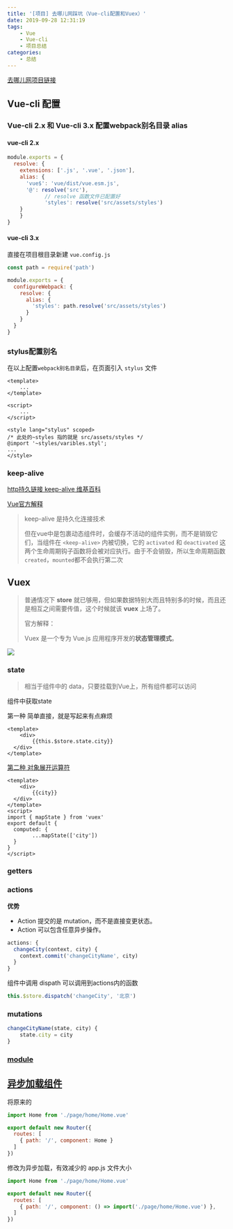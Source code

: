 ```yaml
---
title: '[项目] 去哪儿网踩坑（Vue-cli配置和Vuex）'
date: 2019-09-28 12:31:19
tags:
	- Vue
	- Vue-cli
	- 项目总结
categories:
	- 总结
---
```




[去哪儿网项目链接](https://gitee.com/koler778/qunaerwangtest)

## Vue-cli 配置

### Vue-cli 2.x 和 Vue-cli 3.x 配置webpack别名目录 alias

#### vue-cli 2.x

```js
module.exports = {
  resolve: {
    extensions: ['.js', '.vue', '.json'],
    alias: {
      'vue$': 'vue/dist/vue.esm.js',
      '@': resolve('src'),
			// resolve 函数文件已配置好
			'styles': resolve('src/assets/styles')
    }
	}
}
```



#### vue-cli 3.x 

直接在项目根目录新建 `vue.config.js`

```js
const path = require('path')

module.exports = {
  configureWebpack: {
    resolve: {
      alias: {
        'styles': path.resolve('src/assets/styles')
      }
    }
  }
}

```

<!-- more -->

### stylus配置别名

在以上配置`webpack别名目录`后，在页面引入 `stylus` 文件

```vue
<template>
	...
</template>

<script>
	...
</script>

<style lang="stylus" scoped>
/* 此处的~styles 指的就是 src/assets/styles */
@import '~styles/varibles.styl';
...
</style>
```



### keep-alive

[http持久链接 keep-alive 维基百科](https://zh.wikipedia.org/wiki/HTTP持久连接)

[Vue官方解释](https://cn.vuejs.org/v2/api/#keep-alive)

> keep-alive 是持久化连接技术
>
> 但在vue中是包裹动态组件时，会缓存不活动的组件实例，而不是销毁它们，当组件在 `<keep-alive>` 内被切换，它的 `activated` 和 `deactivated` 这两个生命周期钩子函数将会被对应执行。由于不会销毁，所以生命周期函数 `created`，`mounted`都不会执行第二次



## Vuex

> 普通情况下 **store** 就已够用，但如果数据特别大而且特别多的时候，而且还是相互之间需要传值，这个时候就该 **vuex** 上场了。
>
> 官方解释：
>
> Vuex 是一个专为 Vue.js 应用程序开发的**状态管理模式**。

![](https://vuex.vuejs.org/vuex.png)

### state

> 相当于组件中的 data，只要挂载到Vue上，所有组件都可以访问

组件中获取state

第一种 简单直接，就是写起来有点麻烦

```vue
<template>
	<div>
		{{this.$store.state.city}}
  </div>
</template>
```

[第二种 对象展开运算符](https://vuex.vuejs.org/zh/guide/state.html#%E5%AF%B9%E8%B1%A1%E5%B1%95%E5%BC%80%E8%BF%90%E7%AE%97%E7%AC%A6)

```vue
<template>
	<div>
		{{city}}
  </div>
</template>
<script>
import { mapState } from 'vuex'
export default {
  computed: {
		...mapState(['city'])
  }
}
</script>
```

### getters

### actions

**优势**

- Action 提交的是 mutation，而不是直接变更状态。
- Action 可以包含任意异步操作。

```js
actions: {
  changeCity(context, city) {
    context.commit('changeCityName', city)
  }
}
```

组件中调用 dispath 可以调用到actions内的函数

```js
this.$store.dispatch('changeCity', '北京')
```

### mutations

```js
changeCityName(state, city) {
	state.city = city
}
```

### [module](https://vuex.vuejs.org/zh/guide/modules.html)





## [异步加载组件](https://router.vuejs.org/zh/guide/advanced/lazy-loading.html#%E8%B7%AF%E7%94%B1%E6%87%92%E5%8A%A0%E8%BD%BD)

将原来的

```js
import Home from './page/home/Home.vue'

export default new Router({
  routes: [
    { path: '/', component: Home }
  ]
})
```

修改为异步加载，有效减少的 app.js 文件大小

```js
import Home from './page/home/Home.vue'

export default new Router({
  routes: [
    { path: '/', component: () => import('./page/home/Home.vue') },
  ]
})
```


